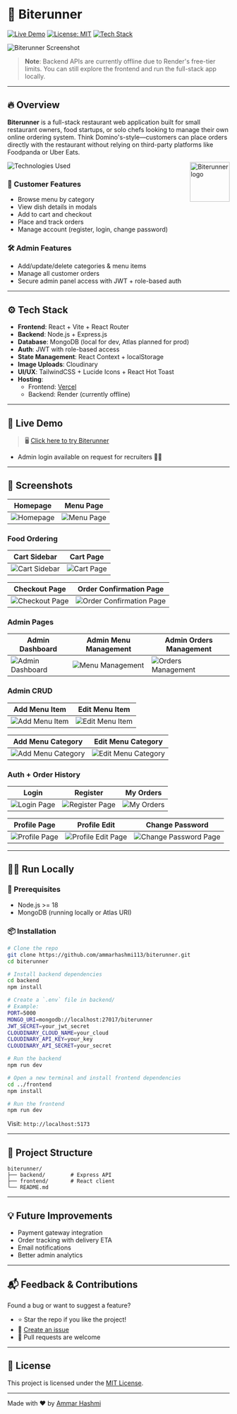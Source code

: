 
# 🍔 Biterunner

[![Live Demo](https://img.shields.io/badge/Live-Demo-brightgreen?logo=vercel)](https://biterunner.vercel.app)
[![License: MIT](https://img.shields.io/badge/License-MIT-yellow.svg)](https://opensource.org/licenses/MIT)
[![Tech Stack](https://img.shields.io/badge/stack-MERN-blue)](#-tech-stack)

![Biterunner Screenshot](https://raw.githubusercontent.com/ammarhashmi113/biterunner/refs/heads/main/frontend/public/og-image.png)

> **Note**: Backend APIs are currently offline due to Render's free-tier limits. You can still explore the frontend and run the full-stack app locally.

---

## 🔥 Overview

**Biterunner** is a full-stack restaurant web application built for small restaurant owners, food startups, or solo chefs looking to manage their own online ordering system. Think Domino's-style—customers can place orders directly with the restaurant without relying on third-party platforms like Foodpanda or Uber Eats.

<a href="https://biterunner.vercel.app">
  <img src="https://raw.githubusercontent.com/ammarhashmi113/biterunner/refs/heads/main/frontend/public/android-chrome-512x512.png" alt="Biterunner logo" align="right" height="90" />
</a>

![Technologies Used](https://skillicons.dev/icons?i=react,nodejs,express,mongodb,tailwind,vercel,js)

### 👤 Customer Features
- Browse menu by category
- View dish details in modals
- Add to cart and checkout
- Place and track orders
- Manage account (register, login, change password)

### 🛠️ Admin Features
- Add/update/delete categories & menu items
- Manage all customer orders
- Secure admin panel access with JWT + role-based auth

---

## ⚙️ Tech Stack

- **Frontend**: React + Vite + React Router
- **Backend**: Node.js + Express.js
- **Database**: MongoDB (local for dev, Atlas planned for prod)
- **Auth**: JWT with role-based access
- **State Management**: React Context + localStorage
- **Image Uploads**: Cloudinary
- **UI/UX**: TailwindCSS + Lucide Icons + React Hot Toast
- **Hosting**:
  - Frontend: [Vercel](https://biterunner.vercel.app)
  - Backend: Render (currently offline)

---

## 🚀 Live Demo

> 🖥️ [Click here to try Biterunner](https://biterunner.vercel.app)

- Admin login available on request for recruiters 🧑‍💼

---

## 📸 Screenshots

| Homepage | Menu Page |
|---------|-----------|
| ![Homepage](https://raw.githubusercontent.com/ammarhashmi113/biterunner/main/frontend/public/screenshots/home-page.webp) | ![Menu Page](https://raw.githubusercontent.com/ammarhashmi113/biterunner/main/frontend/public/screenshots/menu-page.webp) |

### Food Ordering

| Cart Sidebar | Cart Page |
|------------|------------------|
| ![Cart Sidebar](https://raw.githubusercontent.com/ammarhashmi113/biterunner/main/frontend/public/screenshots/cart-sidebar.png) | ![Cart Page](https://raw.githubusercontent.com/ammarhashmi113/biterunner/main/frontend/public/screenshots/cart-page.png) |

| Checkout Page | Order Confirmation Page |
|------------|------------------|
| ![Checkout Page](https://raw.githubusercontent.com/ammarhashmi113/biterunner/main/frontend/public/screenshots/checkout-page.png) | ![Order Confirmation Page](https://raw.githubusercontent.com/ammarhashmi113/biterunner/main/frontend/public/screenshots/order-confirmation-page.png) |

### Admin Pages

| Admin Dashboard | Admin Menu Management | Admin Orders Management |
|------------|------------------|----------------|
| ![Admin Dashboard](https://raw.githubusercontent.com/ammarhashmi113/biterunner/main/frontend/public/screenshots/admin-dashboard-page.png) | ![Menu Management](https://raw.githubusercontent.com/ammarhashmi113/biterunner/main/frontend/public/screenshots/admin-menu-management-page.webp) | ![Orders Management](https://raw.githubusercontent.com/ammarhashmi113/biterunner/main/frontend/public/screenshots/admin-order-management-page.png) |

### Admin CRUD

| Add Menu Item | Edit Menu Item |
|---------------|----------------|
| ![Add Menu Item](https://raw.githubusercontent.com/ammarhashmi113/biterunner/main/frontend/public/screenshots/admin-menu-item-add-modal.png) | ![Edit Menu Item](https://raw.githubusercontent.com/ammarhashmi113/biterunner/main/frontend/public/screenshots/admin-menu-item-add-modal.png) |

| Add Menu Category | Edit Menu Category |
|-------------------|--------------------|
| ![Add Menu Category](https://raw.githubusercontent.com/ammarhashmi113/biterunner/main/frontend/public/screenshots/admin-menu-category-add-modal.png) | ![Edit Menu Category](https://raw.githubusercontent.com/ammarhashmi113/biterunner/main/frontend/public/screenshots/admin-menu-category-edit-modal.png) |

### Auth + Order History

| Login | Register | My Orders |
|------------|------------------|----------------|
| ![Login Page](https://raw.githubusercontent.com/ammarhashmi113/biterunner/main/frontend/public/screenshots/login-page.png) | ![Register Page](https://raw.githubusercontent.com/ammarhashmi113/biterunner/main/frontend/public/screenshots/register-page.png) | ![My Orders](https://raw.githubusercontent.com/ammarhashmi113/biterunner/main/frontend/public/screenshots/my-orders-page.png) |

| Profile Page | Profile Edit | Change Password |
|------------|------------------|----------------|
| ![Profile Page](https://raw.githubusercontent.com/ammarhashmi113/biterunner/main/frontend/public/screenshots/my-profile-page.png) | ![Profile Edit Page](https://raw.githubusercontent.com/ammarhashmi113/biterunner/main/frontend/public/screenshots/my-profile-edit-page.png) | ![Change Password Page](https://raw.githubusercontent.com/ammarhashmi113/biterunner/main/frontend/public/screenshots/change-password-page.png) |

---

## 🧑‍💻 Run Locally

### 🔧 Prerequisites
- Node.js >= 18
- MongoDB (running locally or Atlas URI)

### 📦 Installation
```bash
# Clone the repo
git clone https://github.com/ammarhashmi113/biterunner.git
cd biterunner

# Install backend dependencies
cd backend
npm install

# Create a `.env` file in backend/
# Example:
PORT=5000
MONGO_URI=mongodb://localhost:27017/biterunner
JWT_SECRET=your_jwt_secret
CLOUDINARY_CLOUD_NAME=your_cloud
CLOUDINARY_API_KEY=your_key
CLOUDINARY_API_SECRET=your_secret

# Run the backend
npm run dev

# Open a new terminal and install frontend dependencies
cd ../frontend
npm install

# Run the frontend
npm run dev
```

Visit: `http://localhost:5173`

---

## 📂 Project Structure
```
biterunner/
├── backend/        # Express API
├── frontend/       # React client
└── README.md
```

---

## 💡 Future Improvements
- Payment gateway integration
- Order tracking with delivery ETA
- Email notifications
- Better admin analytics

---

## 📬 Feedback & Contributions

Found a bug or want to suggest a feature?

- ⭐ Star the repo if you like the project!
- 📢 [Create an issue](https://github.com/ammarhashmi113/biterunner/issues)
- 🤝 Pull requests are welcome

---

## 📄 License

This project is licensed under the [MIT License](LICENSE).

---

Made with ❤️ by [Ammar Hashmi](https://github.com/ammarhashmi113)

